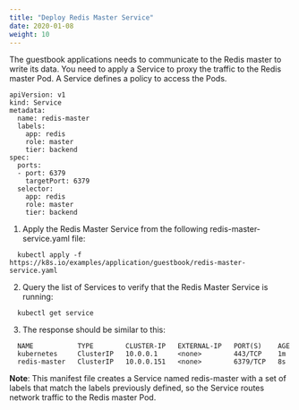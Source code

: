 ```yaml
---
title: "Deploy Redis Master Service"
date: 2020-01-08
weight: 10
---
```


The guestbook applications needs to communicate to the Redis master to write its data. You need to apply a Service to proxy the traffic to the Redis master Pod. A Service defines a policy to access the Pods.

```
apiVersion: v1
kind: Service
metadata:
  name: redis-master
  labels:
    app: redis
    role: master
    tier: backend
spec:
  ports:
  - port: 6379
    targetPort: 6379
  selector:
    app: redis
    role: master
    tier: backend
```
1. Apply the Redis Master Service from the following redis-master-service.yaml file:

```
  kubectl apply -f https://k8s.io/examples/application/guestbook/redis-master-service.yaml
```

2. Query the list of Services to verify that the Redis Master Service is running:

```
  kubectl get service
```

3. The response should be similar to this:

```
  NAME           TYPE        CLUSTER-IP   EXTERNAL-IP   PORT(S)    AGE
  kubernetes     ClusterIP   10.0.0.1     <none>        443/TCP    1m
  redis-master   ClusterIP   10.0.0.151   <none>        6379/TCP   8s
```

<b>Note</b>: This manifest file creates a Service named redis-master with a set of labels that match the labels previously defined, so the Service routes network traffic to the Redis master Pod.
